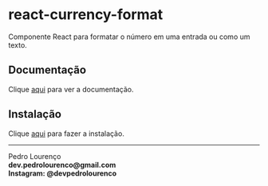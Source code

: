 # react-currency-format

Componente React para formatar o número em uma entrada ou como um texto.

## Documentação

Clique [aqui](https://github.com/mohitgupta8888/react-currency-format) para ver a documentação.

## Instalação

Clique [aqui](https://www.npmjs.com/package/react-currency-format) para fazer a instalação.

<hr>
<stong>Pedro Lourenço</strong><br>
<Strong>dev.pedrolourenco@gmail.com</strong><br>
<Strong>Instagram: @devpedrolourenco</strong>